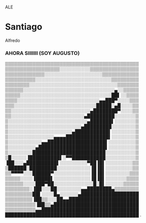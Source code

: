 ALE
# Santiago
Alfredo
### AHORA SIIIIIII (SOY AUGUSTO)

▒▒▒▒▒▒▒▒▒▒▒▒▒▒▒▒▒▒▒▒▒▒▒▒▒▒▒▒▒▒▒▒▒▒▒▒▒▒▒▒▒▒▒▒
▒▒▒▒▒▒▒▒▒▒▒▒▒▒▒▒▒▒░░░░░░░░░░▒▒▒▒▒▒▒▒▒▒▒▒▒▒▒▒
▒▒▒▒▒▒▒▒▒▒▒▒▒░░░░░░░░░░░░░░░░░░░▒▒▒▒▒▒▒▒▒▒▒▒
▒▒▒▒▒▒▒▒▒▒░░░░░░░░░░░░░░░░░░░░░░░░░▒▒▒▒▒▒▒▒▒
▒▒▒▒▒▒▒▒░░░░░░░░░░░░░░░░░░░░░░░░░░░░░▒▒▒▒▒▒▒
▒▒▒▒▒▒░░░░░░░░░░░░░░░░░░░░░░░░░░░░░░▄░░▒▒▒▒▒
▒▒▒▒▒░░░░░░░░░░░░░░░░░░░░░░░░░░░░░░██▌░░▒▒▒▒
▒▒▒▒░░░░░░░░░░░░░░░░░░░░░░░░░░░▄▄███▀░░░░▒▒▒
▒▒▒░░░░░░░░░░░░░░░░░░░░░░░░░░░█████░▄█░░░░▒▒
▒▒░░░░░░░░░░░░░░░░░░░░░░░░░░▄████████▀░░░░▒▒
▒▒░░░░░░░░░░░░░░░░░░░░░░░░▄█████████░░░░░░░▒
▒░░░░░░░░░░░░░░░░░░░░░░░░░░▄███████▌░░░░░░░▒
▒░░░░░░░░░░░░░░░░░░░░░░░░▄█████████░░░░░░░░▒
▒░░░░░░░░░░░░░░░░░░░░░▄███████████▌░░░░░░░░▒
▒░░░░░░░░░░░░░░░▄▄▄▄██████████████▌░░░░░░░░▒
▒░░░░░░░░░░░▄▄███████████████████▌░░░░░░░░░▒
▒░░░░░░░░░▄██████████████████████▌░░░░░░░░░▒
▒░░░░░░░░████████████████████████░░░░░░░░░░▒
▒█░░░░░▐██████████▌░▀▀███████████░░░░░░░░░░▒
▐██░░░▄██████████▌░░░░░░░░░▀██▐█▌░░░░░░░░░▒▒
▒██████░█████████░░░░░░░░░░░▐█▐█▌░░░░░░░░░▒▒
▒▒▀▀▀▀░░░██████▀░░░░░░░░░░░░▐█▐█▌░░░░░░░░▒▒▒
▒▒▒▒▒░░░░▐█████▌░░░░░░░░░░░░▐█▐█▌░░░░░░░▒▒▒▒
▒▒▒▒▒▒░░░░███▀██░░░░░░░░░░░░░█░█▌░░░░░░▒▒▒▒▒
▒▒▒▒▒▒▒▒░▐██░░░██░░░░░░░░▄▄████████▄▒▒▒▒▒▒▒▒
▒▒▒▒▒▒▒▒▒██▌░░░░█▄░░░░░░▄███████████████████
▒▒▒▒▒▒▒▒▒▐██▒▒░░░██▄▄███████████████████████
▒▒▒▒▒▒▒▒▒▒▐██▒▒▄████████████████████████████
▒▒▒▒▒▒▒▒▒▒▄▄████████████████████████████████
████████████████████████████████████████████
.